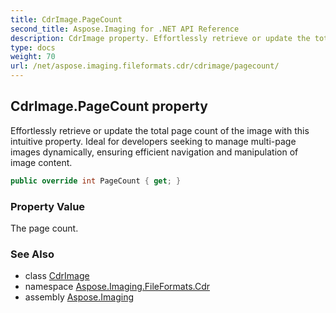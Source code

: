 ```yaml
---
title: CdrImage.PageCount
second_title: Aspose.Imaging for .NET API Reference
description: CdrImage property. Effortlessly retrieve or update the total page count of the image with this intuitive property. Ideal for developers seeking to manage multipage images dynamically ensuring efficient navigation and manipulation of image content
type: docs
weight: 70
url: /net/aspose.imaging.fileformats.cdr/cdrimage/pagecount/
---
```

## CdrImage.PageCount property

Effortlessly retrieve or update the total page count of the image with this intuitive property. Ideal for developers seeking to manage multi-page images dynamically, ensuring efficient navigation and manipulation of image content.

```csharp
public override int PageCount { get; }
```

### Property Value

The page count.

### See Also

* class [CdrImage](../)
* namespace [Aspose.Imaging.FileFormats.Cdr](../../cdrimage/)
* assembly [Aspose.Imaging](../../../)


